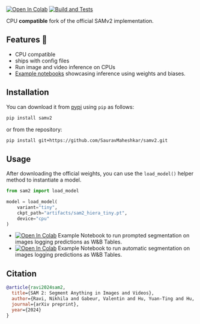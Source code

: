 <a href="https://colab.research.google.com/github/SauravMaheshkar/samv2/blob/main/examples/notebooks/samv2_prompted_segmentation_with_wandb_tables.ipynb" target="_parent"><img src="https://colab.research.google.com/assets/colab-badge.svg" alt="Open In Colab"/></a>
[![Build and Tests](https://github.com/SauravMaheshkar/samv2/actions/workflows/ci.yml/badge.svg)](https://github.com/SauravMaheshkar/samv2/actions/workflows/ci.yml)

CPU **compatible** fork of the official SAMv2 implementation.

## Features 🚀

* CPU compatible
* ships with config files
* Run image and video inference on CPUs
* [Example notebooks](../examples/notebooks/) showcasing inference using weights and biases.

## Installation

You can download it from [pypi](https://pypi.org/) using `pip` as follows:

```bash
pip install samv2
```

or from the repository:

```bash
pip install git+https://github.com/SauravMaheshkar/samv2.git
```

## Usage

After downloading the official weights, you can use the `load_model()` helper method to instantiate a model.

```python
from sam2 import load_model

model = load_model(
    variant="tiny",
    ckpt_path="artifacts/sam2_hiera_tiny.pt",
    device="cpu"
)
```

* [![Open In Colab](https://colab.research.google.com/assets/colab-badge.svg)](https://colab.research.google.com/github/SauravMaheshkar/samv2/blob/main/examples/notebooks/samv2_prompted_segmentation_with_wandb_tables.ipynb) Example Notebook to run prompted segmentation on images logging predictions as W&B Tables.
* [![Open In Colab](https://colab.research.google.com/assets/colab-badge.svg)](https://colab.research.google.com/github/SauravMaheshkar/samv2/blob/main/examples/notebooks/samv2_automatic_segmentation_with_wandb_tables.ipynb) Example Notebook to run automatic segmentation on images logging predictions as W&B Tables.

## Citation

```bibtex
@article{ravi2024sam2,
  title={SAM 2: Segment Anything in Images and Videos},
  author={Ravi, Nikhila and Gabeur, Valentin and Hu, Yuan-Ting and Hu, Ronghang and Ryali, Chaitanya and Ma, Tengyu and Khedr, Haitham and R{\"a}dle, Roman and Rolland, Chloe and Gustafson, Laura and Mintun, Eric and Pan, Junting and Alwala, Kalyan Vasudev and Carion, Nicolas and Wu, Chao-Yuan and Girshick, Ross and Doll{\'a}r, Piotr and Feichtenhofer, Christoph},
  journal={arXiv preprint},
  year={2024}
}
```

